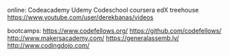 online:
Codeacademy
Udemy
Codeschool
coursera
edX
treehouse
https://www.youtube.com/user/derekbanas/videos


bootcamps:
https://www.codefellows.org/        https://github.com/codefellows/
http://www.makersacademy.com/
https://generalassemb.ly/
http://www.codingdojo.com/
